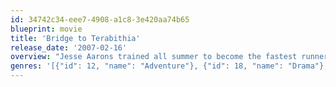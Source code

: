 ```yaml
---
id: 34742c34-eee7-4908-a1c8-3e420aa74b65
blueprint: movie
title: 'Bridge to Terabithia'
release_date: '2007-02-16'
overview: "Jesse Aarons trained all summer to become the fastest runner in school, so he's very upset when newcomer Leslie Burke outruns him and everyone else. Despite this and other differences, including that she's rich, he's poor, and she's a city girl, he's a country boy, the two become fast friends. Together, they create Terabithia, a land of monsters, trolls, ogres, and giants and rule as king and queen."
genres: '[{"id": 12, "name": "Adventure"}, {"id": 18, "name": "Drama"}, {"id": 10751, "name": "Family"}]'
---
```

